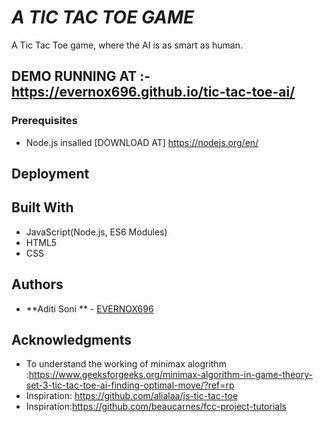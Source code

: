 
# *A TIC TAC TOE GAME*

A Tic Tac Toe game, where the AI is as smart as human.
## DEMO RUNNING AT :-  https://evernox696.github.io/tic-tac-toe-ai/

### Prerequisites
* Node.js insalled [DOWNLOAD AT] https://nodejs.org/en/


## Deployment


## Built With

* JavaScript(Node.js, ES6 Modules)
* HTML5
* CSS

## Authors

* **Aditi Soni **  - [EVERNOX696](https://github.com/EVERNOX696)

## Acknowledgments

* To understand the working of minimax alogrithm :https://www.geeksforgeeks.org/minimax-algorithm-in-game-theory-set-3-tic-tac-toe-ai-finding-optimal-move/?ref=rp 
* Inspiration: https://github.com/alialaa/js-tic-tac-toe
* Inspiration:https://github.com/beaucarnes/fcc-project-tutorials
